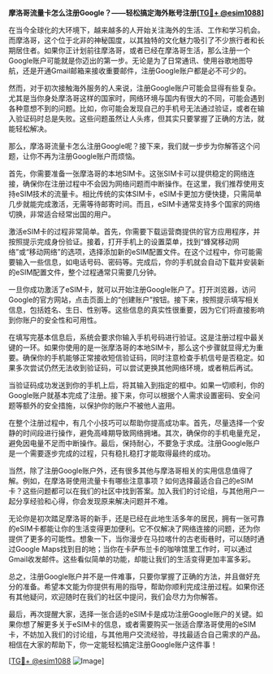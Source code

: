 **摩洛哥流量卡怎么注册Google？——轻松搞定海外账号注册[[TG💪+ @esim1088](https://t.me/s/esim1088)]**

在当今全球化的大环境下，越来越多的人开始关注海外的生活、工作和学习机会。而摩洛哥，这个位于北非的神秘国度，以其独特的文化魅力吸引了不少旅行者和长期居住者。如果你正计划前往摩洛哥，或者已经在摩洛哥生活，那么注册一个Google账户可能就是你迈出的第一步。无论是为了日常通讯、使用谷歌地图导航，还是开通Gmail邮箱来接收重要邮件，注册Google账户都是必不可少的。

然而，对于初次接触海外服务的人来说，注册Google账户可能会显得有些复杂。尤其是当你身处摩洛哥这样的国家时，网络环境与国内有很大的不同，可能会遇到各种意想不到的问题。比如，你可能会发现自己的手机号无法通过验证，或者在输入验证码时总是失败。这些问题虽然让人头疼，但其实只要掌握了正确的方法，就能轻松解决。

那么，摩洛哥流量卡怎么注册Google呢？接下来，我们就一步步为你解答这个问题，让你不再为注册Google账户而烦恼。

首先，你需要准备一张摩洛哥的本地SIM卡。这张SIM卡可以提供稳定的网络连接，确保你在注册过程中不会因为网络问题而中断操作。在这里，我们推荐使用支持eSIM技术的流量卡。相比传统的实体SIM卡，eSIM卡更加方便快捷，只需简单几步就能完成激活，无需等待邮寄时间。而且，eSIM卡通常支持多个国家的网络切换，非常适合经常出国的用户。

激活eSIM卡的过程非常简单。首先，你需要下载运营商提供的官方应用程序，并按照提示完成身份验证。接着，打开手机上的设置菜单，找到“蜂窝移动网络”或“移动网络”的选项，选择添加新的eSIM配置文件。在这个过程中，你可能需要输入一些信息，如电话号码、密码等。完成后，你的手机就会自动下载并安装新的eSIM配置文件，整个过程通常只需要几分钟。

一旦你成功激活了eSIM卡，就可以开始注册Google账户了。打开浏览器，访问Google的官方网站，点击页面上的“创建账户”按钮。接下来，按照提示填写相关信息，包括姓名、生日、性别等。这些信息的真实性很重要，因为它们将直接影响到你账户的安全性和可用性。

在填写完基本信息后，系统会要求你输入手机号码进行验证。这是注册过程中最关键的一环。如果你使用的是一张摩洛哥的本地SIM卡，那么这个步骤就显得尤为重要。确保你的手机能够正常接收短信验证码，同时注意检查手机信号是否稳定。如果多次尝试仍然无法收到验证码，可以尝试更换其他网络环境，或者稍后再试。

当验证码成功发送到你的手机上后，将其输入到指定的框中。如果一切顺利，你的Google账户就基本完成了注册。接下来，你可以根据个人需求设置密码、安全问题等额外的安全措施，以保护你的账户不被他人盗用。

在整个注册过程中，有几个小技巧可以帮助你提高成功率。首先，尽量选择一个安静的时间段进行操作，避免高峰期导致网络拥堵。其次，确保你的手机电量充足，避免因电量不足而中断操作。最后，保持耐心，不要急于求成。注册Google账户是一个需要逐步完成的过程，只有稳扎稳打才能取得最终的成功。

当然，除了注册Google账户外，还有很多其他与摩洛哥相关的实用信息值得了解。例如，在摩洛哥使用流量卡有哪些注意事项？如何选择最适合自己的eSIM卡？这些问题都可以在我们的社区中找到答案。加入我们的讨论组，与其他用户一起分享经验和心得，你会发现原来解决问题并不难。

无论你是初次踏足摩洛哥的新手，还是已经在此地生活多年的居民，拥有一张可靠的eSIM卡都能让你的生活变得更加便利。它不仅解决了网络连接的问题，还为你提供了更多的可能性。想象一下，当你漫步在马拉喀什的古老街巷时，可以随时通过Google Maps找到目的地；当你在卡萨布兰卡的咖啡馆里工作时，可以通过Gmail收发邮件。这些看似简单的功能，却能让我们的生活变得更加丰富多彩。

总之，注册Google账户并不是一件难事，只要你掌握了正确的方法，并且做好充分的准备。希望本文能为你提供有用的指导，帮助你顺利完成注册过程。如果你还有其他疑问，欢迎随时在我们的社区中提问，我们会尽力为你解答。

最后，再次提醒大家，选择一张合适的eSIM卡是成功注册Google账户的关键。如果你想了解更多关于eSIM卡的信息，或者需要购买一张适合摩洛哥使用的eSIM卡，不妨加入我们的讨论组，与其他用户交流经验，寻找最适合自己需求的产品。相信在大家的帮助下，你一定能轻松搞定注册Google账户这件事！

[[TG💪+ @esim1088](https://t.me/s/esim1088) ![Image](https://i.postimg.cc/4NQfJmqS/Snipaste-2025-05-13-00-14-12.png)]